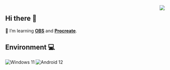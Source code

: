 <img align="right" src="https://github-readme-stats.vercel.app/api/top-langs/?username=futomaki-bit" />

##  Hi there 👋

🧠 I’m learning [**OBS**](https://obsproject.com/) and [**Procreate**](https://procreate.art/).<br>

##  Environment 💻
![Windows 11](https://img.shields.io/badge/Windows%2011-0078d4?style=flat-square&logo=windows&logoColor=ffffff)
![Android 12](https://img.shields.io/badge/Android%2012-3ddc85?style=flat-square&logo=android&logoColor=ffffff)
